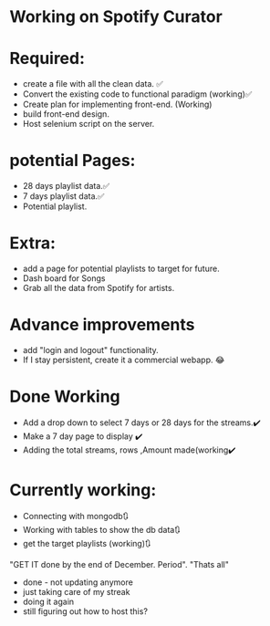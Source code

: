 # Working on **Spotify Curator**

# Required:
-   create a file with all the clean data. ✅
-   Convert the existing code to functional paradigm (working)✅
-   Create plan for implementing front-end. (Working)
-   build front-end design.
-   Host selenium script on the server.

# potential Pages:

-   28 days playlist data.✅
-   7 days playlist data.✅
-   Potential playlist.

# Extra:

-   add a page for potential playlists to target for future.
-   Dash board for Songs
-   Grab all the data from Spotify for artists.

# Advance improvements

-   add "login and logout" functionality.
-   If I stay persistent, create it a commercial webapp. 😂

# Done Working

-   Add a drop down to select 7 days or 28 days for the streams.✔️
-   Make a 7 day page to display ✔️
-   Adding the total streams, rows ,Amount made(working✔️

# Currently working:

-   Connecting with mongodb🔃
-   Working with tables to show the db data🔃
-   get the target playlists (working)🔃

"GET IT done by the end of December. Period".
"Thats all"

- done - not updating anymore
- just taking care of my streak
- doing it again
- still figuring out how to host this?
#


